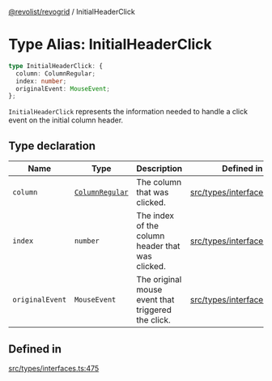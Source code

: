 [@revolist/revogrid](README.md) / InitialHeaderClick

# Type Alias: InitialHeaderClick

```ts
type InitialHeaderClick: {
  column: ColumnRegular;
  index: number;
  originalEvent: MouseEvent;
};
```

`InitialHeaderClick` represents the information needed to handle a click
event on the initial column header.

## Type declaration

| Name | Type | Description | Defined in |
| ------ | ------ | ------ | ------ |
| `column` | [`ColumnRegular`](Interface.ColumnRegular.md) | The column that was clicked. | [src/types/interfaces.ts:487](https://github.com/revolist/revogrid/blob/d6473f6969ab6fd56cd4da079557c4c65f0572e2/src/types/interfaces.ts#L487) |
| `index` | `number` | The index of the column header that was clicked. | [src/types/interfaces.ts:479](https://github.com/revolist/revogrid/blob/d6473f6969ab6fd56cd4da079557c4c65f0572e2/src/types/interfaces.ts#L479) |
| `originalEvent` | `MouseEvent` | The original mouse event that triggered the click. | [src/types/interfaces.ts:483](https://github.com/revolist/revogrid/blob/d6473f6969ab6fd56cd4da079557c4c65f0572e2/src/types/interfaces.ts#L483) |

## Defined in

[src/types/interfaces.ts:475](https://github.com/revolist/revogrid/blob/d6473f6969ab6fd56cd4da079557c4c65f0572e2/src/types/interfaces.ts#L475)
